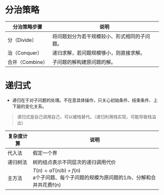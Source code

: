 # 分治策略

| 分治策略步骤    | 说明                                         |
| --------------- | -------------------------------------------- |
| 分（Divide）    | 将问题划分为若干规模较小、形式相同的子问题。 |
| 治（Conquer）   | 递归求解，若问题规模够小，则直接求解。       |
| 合并（Combine） | 子问题的解构建原问题的解。                   |

# 递归式

- 递归在于对子问题的处理。不在意具体操作，只关心初始条件、结束条件、上下层的变化关系。

> 递归式是自己调用自己，可以被栈替代。（递归利用栈实现，可能导致栈溢出）

| 复杂度计算 | 说明                                                         |
| ---------- | ------------------------------------------------------------ |
| 代入法     | 假定一个界                                                   |
| 递归树法   | 树的结点表示不同层次的递归调用代价                           |
| 主方法     | $T(n) = aT(n/b) + f(n)$<br />a个子问题、每个子问题的规模为原问题的1/b、分解和合并共花费f(n) |
